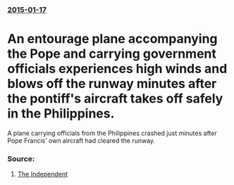 ### [2015-01-17](/news/2015/01/17/index.md)

# An entourage plane accompanying the Pope and carrying government officials experiences high winds and blows off the runway minutes after the pontiff's aircraft takes off safely in the Philippines. 

A plane carrying officials from the Philippines crashed just minutes after Pope Francis’ own aircraft had cleared the runway.


### Source:

1. [The Independent](http://www.independent.co.uk/news/world/asia/popes-entourage-plane-blown-off-runway-minutes-after-pontiffs-aircraft-takes-off-safely-in-philippines-9985269.html)
